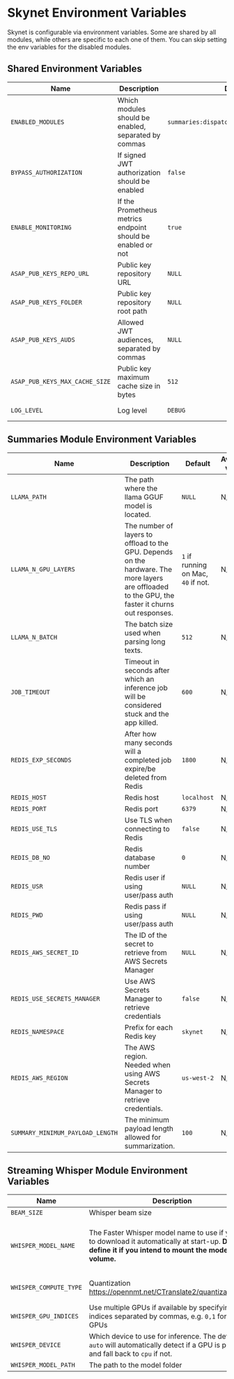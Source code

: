 # Skynet Environment Variables

Skynet is configurable via environment variables. Some are shared by all modules, while others are specific to each one of them. You can skip setting the env variables for the disabled modules.

## Shared Environment Variables

| **Name**                       | **Description**                                             | **Default**                               | **Available values**                                                            |
|--------------------------------|-------------------------------------------------------------|-------------------------------------------|---------------------------------------------------------------------------------|
| `ENABLED_MODULES`              | Which modules should be enabled, separated by commas        | `summaries:dispatcher,summaries:executor` | `summaries:dispatcher`, `summaries:executor`, `openai-api`, `streaming_whisper` |
| `BYPASS_AUTHORIZATION`         | If signed JWT authorization should be enabled               | `false`                                   | `true`, `false`                                                                 |
| `ENABLE_MONITORING`            | If the Prometheus metrics endpoint should be enabled or not | `true`                                    | `true`, `false`                                                                 |
| `ASAP_PUB_KEYS_REPO_URL`       | Public key repository URL                                   | `NULL`                                    | N/A                                                                             |
| `ASAP_PUB_KEYS_FOLDER`         | Public key repository root path                             | `NULL`                                    | N/A                                                                             |
| `ASAP_PUB_KEYS_AUDS`           | Allowed JWT audiences, separated by commas                  | `NULL`                                    | N/A                                                                             |
| `ASAP_PUB_KEYS_MAX_CACHE_SIZE` | Public key maximum cache size in bytes                      | `512`                                     | N/A                                                                             |
| `LOG_LEVEL`                    | Log level                                                   | `DEBUG`                                   | `DEBUG`, `INFO`, `WARNING`, `ERROR`, `CRITICAL`                                 |


## Summaries Module Environment Variables

| Name                             | **Description**                                                                                                                                    | **Default**                         | **Available values** |
|----------------------------------|----------------------------------------------------------------------------------------------------------------------------------------------------|-------------------------------------|----------------------|
| `LLAMA_PATH`                     | The path where the llama GGUF model is located.                                                                                                    | `NULL`                              | N/A                  |
| `LLAMA_N_GPU_LAYERS`             | The number of layers to offload to the GPU. Depends on the hardware. The more layers are offloaded to the GPU, the faster it churns out responses. | `1` if running on Mac, `40` if not. | N/A                  |
| `LLAMA_N_BATCH`                  | The batch size used when parsing long texts.                                                                                                       | `512`                               | N/A                  |
| `JOB_TIMEOUT`                    | Timeout in seconds after which an inference job will be considered stuck and the app killed.                                                       | `600`                               | N/A                  |
| `REDIS_EXP_SECONDS`              | After how many seconds will a completed job expire/be deleted from Redis                                                                           | `1800`                              | N/A                  |
| `REDIS_HOST`                     | Redis host                                                                                                                                         | `localhost`                         | N/A                  |
| `REDIS_PORT`                     | Redis port                                                                                                                                         | `6379`                              | N/A                  |
| `REDIS_USE_TLS`                  | Use TLS when connecting to Redis                                                                                                                   | `false`                             | N/A                  |
| `REDIS_DB_NO`                    | Redis database number                                                                                                                              | `0`                                 | N/A                  |
| `REDIS_USR`                      | Redis user if using user/pass auth                                                                                                                 | `NULL`                              | N/A                  |
| `REDIS_PWD`                      | Redis pass if using user/pass auth                                                                                                                 | `NULL`                              | N/A                  |
| `REDIS_AWS_SECRET_ID`            | The ID of the secret to retrieve from AWS Secrets Manager                                                                                          | `NULL`                              | N/A                  |
| `REDIS_USE_SECRETS_MANAGER`      | Use AWS Secrets Manager to retrieve credentials                                                                                                    | `false`                             | N/A                  |
| `REDIS_NAMESPACE`                | Prefix for each Redis key                                                                                                                          | `skynet`                            | N/A                  |
| `REDIS_AWS_REGION`               | The AWS region. Needed when using AWS Secrets Manager to retrieve credentials.                                                                     | `us-west-2`                         | N/A                  |
| `SUMMARY_MINIMUM_PAYLOAD_LENGTH` | The minimum payload length allowed for summarization.                                                                                              | `100`                               | N/A                  |

## Streaming Whisper Module Environment Variables

| Name                   | **Description**                                                                                                                                               | **Default**                                 | **Available values**                                                                                                                                                           |
|------------------------|---------------------------------------------------------------------------------------------------------------------------------------------------------------|---------------------------------------------|--------------------------------------------------------------------------------------------------------------------------------------------------------------------------------|
| `BEAM_SIZE`            | Whisper beam size                                                                                                                                             | `1`                                         | N/A                                                                                                                                                                            |
| `WHISPER_MODEL_NAME`   | The Faster Whisper model name to use if you want to download it automatically at start-up. **Don't define it if you intend to mount the model as a volume.**  | `NULL`                                      | `tiny`, `tiny.en`, `small`, `small.en`, `base`, `base.en`, `medium`, `medium.en`, `large-v2`, `large-v1`.<br>**NOTE**: check https://huggingface.co/SYSTRAN for model updates. |
| `WHISPER_COMPUTE_TYPE` | Quantization https://opennmt.net/CTranslate2/quantization.html                                                                                                | `int8`                                      | `int8`, `int8_float32`, `int8_float16`, `int8_bfloat16`, `int16`, `float16`, `bfloat16`, `float32`                                                                             |
| `WHISPER_GPU_INDICES`  | Use multiple GPUs if available by specifying their indices separated by commas, e.g. `0,1` for two GPUs                                                       | `0`                                         | N/A                                                                                                                                                                            |
| `WHISPER_DEVICE`       | Which device to use for inference. The default `auto` will automatically detect if a GPU is present and fall back to `cpu` if not.                            | `auto`                                      | `auto`, `cpu`, `gpu`                                                                                                                                                           |  
| `WHISPER_MODEL_PATH`   | The path to the model folder                                                                                                                                  | `f'{os.getcwd()}/models/streaming_whisper'` | N/A                                                                                                                                                                            |
